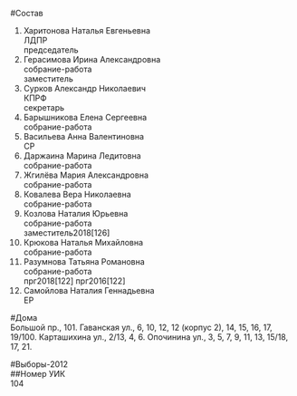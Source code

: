 #Состав  
1. Харитонова Наталья Евгеньевна  
    ЛДПР  
    председатель  
2. Герасимова Ирина Александровна  
    собрание-работа  
    заместитель  
3. Сурков Александр Николаевич  
    КПРФ  
    секретарь  
4. Барышникова Елена Сергеевна  
    собрание-работа  
5. Васильева Анна Валентиновна  
    СР  
6. Даржаина Марина Ледитовна  
    собрание-работа  
7. Жгилёва Мария Александровна  
    собрание-работа  
8. Ковалева Вера Николаевна  
    собрание-работа  
9. Козлова Наталия Юрьевна  
    собрание-работа  
    заместитель2018[126]  
10. Крюкова Наталья Михайловна  
    собрание-работа  
11. Разумнова Татьяна Романовна  
    собрание-работа  
    прг2018[122] прг2016[122]  
12. Самойлова Наталия Геннадьевна  
    ЕР  
  
#Дома  
Большой пр.,   101. Гаванская ул.,     6, 10, 12, 12 (корпус 2), 14, 15, 16, 17, 19/100. Карташихина ул.,     2/13, 4, 6. Опочинина ул.,     3, 5, 7, 9, 11, 13, 15/18, 17, 21.  
  
#Выборы-2012  
##Номер УИК  
104  
